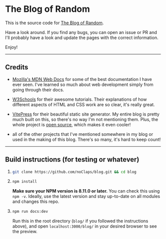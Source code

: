 # The Blog of Random

This is the source code for [The Blog of Random](https://noClaps.github.io/blog/).

Have a look around. If you find any bugs, you can open an issue or PR and I'll probably have a look and update the pages with the correct information.

Enjoy!

---

## Credits

- [Mozilla's MDN Web Docs](https://developer.mozilla.org/en-US/) for some of the best documentation I have ever seen. I've learned so much about web development simply from going through their docs.

- [W3Schools](https://www.w3schools.com/) for their awesome tutorials. Their explanations of how different aspects of HTML and CSS work are so clear, it's really great.

- [VitePress](https://vitepress.vuejs.org) for their beautiful static site generator. My entire blog is pretty much built on this, so there's no way I'm not mentioning them. Plus, the whole project is [open source](https://github.com/vuejs/vitepress), which makes it even cooler!

- all of the other projects that I've mentioned somewhere in my blog or used in the making of this blog. There's so many, it's hard to keep count!

---

## Build instructions (for testing or whatever)

1.  ```bash
    git clone https://github.com/noClaps/blog.git && cd blog
    ```

2.  ```bash
    npm install
    ```
    **Make sure your NPM version is 8.11.0 or later.** You can check this using `npm -v`. Ideally, use the latest version and stay up-to-date on all modules and changes this repo.

3.  ```bash
    npm run docs:dev
    ```
    Run this in the root directory (`blog/` if you followed the instructions above), and open `localhost:3000/blog/` in your desired browser to see the preview.